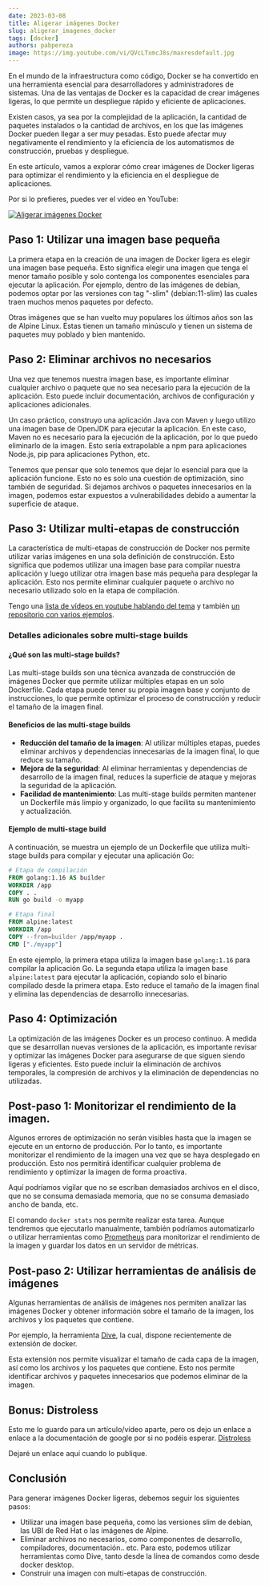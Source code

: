 ```yaml
---
date: 2023-03-08
title: Aligerar imágenes Docker
slug: aligerar_imagenes_docker
tags: [docker]
authors: pabpereza
image: https://img.youtube.com/vi/QVcLTxmcJ8s/maxresdefault.jpg
---
```


En el mundo de la infraestructura como código, Docker se ha convertido en una herramienta esencial para desarrolladores y administradores de sistemas. Una de las ventajas de Docker es la capacidad de crear imágenes ligeras, lo que permite un despliegue rápido y eficiente de aplicaciones. 
<!-- truncate -->
Existen casos, ya sea por la complejidad de la aplicación, la cantidad de paquetes instalados o la cantidad de archivos, en los que las imágenes Docker pueden llegar a ser muy pesadas. Esto puede afectar muy negativamente el rendimiento y la eficiencia de los automatismos de construcción, pruebas y despliegue.

En este artículo, vamos a explorar cómo crear imágenes de Docker ligeras para optimizar el rendimiento y la eficiencia en el despliegue de aplicaciones.


Por si lo prefieres, puedes ver el vídeo en YouTube:

[![Aligerar imágenes Docker](https://img.youtube.com/vi/QVcLTxmcJ8s/maxresdefault.jpg)](https://www.youtube.com/watch?v=QVcLTxmcJ8s)


## Paso 1: Utilizar una imagen base pequeña
La primera etapa en la creación de una imagen de Docker ligera es elegir una imagen base pequeña. Esto significa elegir una imagen que tenga el menor tamaño posible y solo contenga los componentes esenciales para ejecutar la aplicación. Por ejemplo, dentro de las imágenes de debian, podemos optar por las versiones con tag "-slim" (debian:11-slim) las cuales traen muchos menos paquetes por defecto.

Otras imágenes que se han vuelto muy populares los últimos años son las de Alpine Linux. Estas tienen un tamaño minúsculo y tienen un sistema de paquetes muy poblado y bien mantenido.


## Paso 2: Eliminar archivos no necesarios
Una vez que tenemos nuestra imagen base, es importante eliminar cualquier archivo o paquete que no sea necesario para la ejecución de la aplicación. Esto puede incluir documentación, archivos de configuración y aplicaciones adicionales.

Un caso práctico, construyo una aplicación Java con Maven y luego utilizo una imagen base de OpenJDK para ejecutar la aplicación. En este caso, Maven no es necesario para la ejecución de la aplicación, por lo que puedo eliminarlo de la imagen. Esto sería extrapolable a npm para aplicaciones Node.js, pip para aplicaciones Python, etc.

Tenemos que pensar que solo tenemos que dejar lo esencial para que la aplicación funcione. Esto no es solo una cuestión de optimización, sino también de seguridad. Si dejamos archivos o paquetes innecesarios en la imagen, podemos estar expuestos a vulnerabilidades debido a aumentar la superficie de ataque.


## Paso 3: Utilizar multi-etapas de construcción
La característica de multi-etapas de construcción de Docker nos permite utilizar varias imágenes en una sola definición de construcción. Esto significa que podemos utilizar una imagen base para compilar nuestra aplicación y luego utilizar otra imagen base más pequeña para desplegar la aplicación. Esto nos permite eliminar cualquier paquete o archivo no necesario utilizado solo en la etapa de compilación.

Tengo una [lista de vídeos en youtube hablando del tema](https://youtube.com/playlist?list=PLQhxXeq1oc2mB6_KY-l_zgWJWZo_ne9MZ) y también [un repositorio con varios ejemplos](https://github.com/pabpereza/multi-stage-containers-examples).

### Detalles adicionales sobre multi-stage builds

#### ¿Qué son las multi-stage builds?
Las multi-stage builds son una técnica avanzada de construcción de imágenes Docker que permite utilizar múltiples etapas en un solo Dockerfile. Cada etapa puede tener su propia imagen base y conjunto de instrucciones, lo que permite optimizar el proceso de construcción y reducir el tamaño de la imagen final.

#### Beneficios de las multi-stage builds
- **Reducción del tamaño de la imagen**: Al utilizar múltiples etapas, puedes eliminar archivos y dependencias innecesarias de la imagen final, lo que reduce su tamaño.
- **Mejora de la seguridad**: Al eliminar herramientas y dependencias de desarrollo de la imagen final, reduces la superficie de ataque y mejoras la seguridad de la aplicación.
- **Facilidad de mantenimiento**: Las multi-stage builds permiten mantener un Dockerfile más limpio y organizado, lo que facilita su mantenimiento y actualización.

#### Ejemplo de multi-stage build
A continuación, se muestra un ejemplo de un Dockerfile que utiliza multi-stage builds para compilar y ejecutar una aplicación Go:

```dockerfile
# Etapa de compilación
FROM golang:1.16 AS builder
WORKDIR /app
COPY . .
RUN go build -o myapp

# Etapa final
FROM alpine:latest
WORKDIR /app
COPY --from=builder /app/myapp .
CMD ["./myapp"]
```

En este ejemplo, la primera etapa utiliza la imagen base `golang:1.16` para compilar la aplicación Go. La segunda etapa utiliza la imagen base `alpine:latest` para ejecutar la aplicación, copiando solo el binario compilado desde la primera etapa. Esto reduce el tamaño de la imagen final y elimina las dependencias de desarrollo innecesarias.

## Paso 4: Optimización
La optimización de las imágenes Docker es un proceso continuo. A medida que se desarrollan nuevas versiones de la aplicación, es importante revisar y optimizar las imágenes Docker para asegurarse de que siguen siendo ligeras y eficientes. Esto puede incluir la eliminación de archivos temporales, la compresión de archivos y la eliminación de dependencias no utilizadas.

## Post-paso 1: Monitorizar el rendimiento de la imagen.
Algunos errores de optimización no serán visibles hasta que la imagen se ejecute en un entorno de producción. Por lo tanto, es importante monitorizar el rendimiento de la imagen una vez que se haya desplegado en producción. Esto nos permitirá identificar cualquier problema de rendimiento y optimizar la imagen de forma proactiva. 

Aquí podríamos vigilar que no se escriban demasiados archivos en el disco, que no se consuma demasiada memoria, que no se consuma demasiado ancho de banda, etc.

El comando `docker stats` nos permite realizar esta tarea. Aunque tendremos que ejecutarlo manualmente, también podríamos automatizarlo o utilizar herramientas como [Prometheus](https://prometheus.io/) para monitorizar el rendimiento de la imagen y guardar los datos en un servidor de métricas.

## Post-paso 2: Utilizar herramientas de análisis de imágenes
Algunas herramientas de análisis de imágenes nos permiten analizar las imágenes Docker y obtener información sobre el tamaño de la imagen, los archivos y los paquetes que contiene.

Por ejemplo, la herramienta [Dive](https://github.com/wagoodman/dive), la cual, dispone recientemente de extensión de docker.

Esta extensión nos permite visualizar el tamaño de cada capa de la imagen, así como los archivos y los paquetes que contiene. Esto nos permite identificar archivos y paquetes innecesarios que podemos eliminar de la imagen.

## Bonus: Distroless
Esto me lo guardo para un artículo/vídeo aparte, pero os dejo un enlace a enlace a la documentación de google por si no podéis esperar. [Distroless](https://github.com/GoogleContainerTools/distroless)

Dejaré un enlace aquí cuando lo publique.

## Conclusión
Para generar imágenes Docker ligeras, debemos seguir los siguientes pasos:
* Utilizar una imagen base pequeña, como las versiones slim de debian, las UBI de Red Hat o las imágenes de Alpine.
* Eliminar archivos no necesarios, como componentes de desarrollo, compiladores, documentación.. etc. Para esto, podemos utilizar herramientas como Dive, tanto desde la línea de comandos como desde docker desktop.
* Construir una imagen con multi-etapas de construcción.

